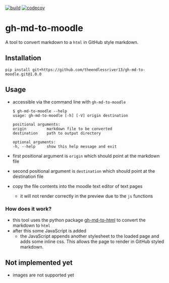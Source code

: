 [![build](https://github.com/theendlessriver13/gh-md-to-moodle/workflows/build/badge.svg)](https://github.com/theendlessriver13/gh-md-to-moodle/actions?query=workflow%3Abuild)
[![codecov](https://codecov.io/gh/theendlessriver13/gh-md-to-moodle/branch/master/graph/badge.svg)](https://codecov.io/gh/theendlessriver13/gh-md-to-moodle)
# gh-md-to-moodle

A tool to convert markdown to a `html` in GitHub style markdown.

## Installation

```console
pip install git+https://github.com/theendlessriver13/gh-md-to-moodle.git@1.0.0
```

## Usage

- accessible via the command line with `gh-md-to-moodle`

  ```console
  $ gh-md-to-moodle --help
  usage: gh-md-to-moodle [-h] [-V] origin destination

  positional arguments:
  origin         markdown file to be converted
  destination    path to output directory

  optional arguments:
  -h, --help     show this help message and exit
  ```

- first positional argument is `origin` which should point at the markdown file
- second positional argument is `destination` which should point at the destination file
- copy the file contents into the moodle text editor of text pages
  - it will not render correctly in the preview due to the `js` functions

### How does it work?

- this tool uses the python package [gh-md-to-html](https://pypi.org/project/gh-md-to-html/) to convert the markdown to `html`
- after this some JavaScript is added
  - the JavaScript appends another stylesheet to the loaded page and adds some inline css. This allows the page to render in GitHub styled markdown.

## Not implemented yet

- images are not supported yet
